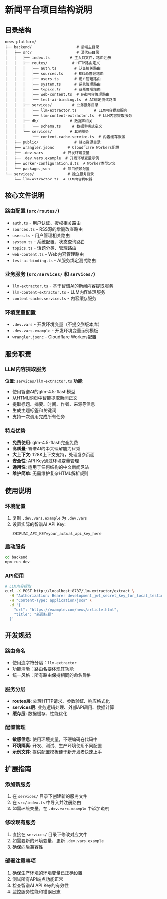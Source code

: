 # 新闻平台项目结构说明

## 目录结构

```
news-platform/
├── backend/                    # 后端主目录
│   ├── src/                    # 源代码目录
│   │   ├── index.ts         # 主入口文件，路由注册
│   │   ├── routes/           # HTTP路由定义
│   │   │   ├── auth.ts        # 认证相关路由
│   │   │   ├── sources.ts     # RSS源管理路由
│   │   │   ├── users.ts       # 用户管理路由
│   │   │   ├── system.ts      # 系统管理路由
│   │   │   ├── topics.ts      # 话题管理路由
│   │   │   ├── web-content.ts  # Web内容管理路由
│   │   │   └── test-ai-binding.ts  # AI绑定测试路由
│   │   ├── services/         # 业务服务目录
│   │   │   ├── llm-extractor.ts        # LLM内容提取服务
│   │   │   └── llm-content-extractor.ts  # LLM内容提取服务
│   │   ├── db/              # 数据库相关
│   │   │   └── schema.ts     # 数据库模式定义
│   │   └── services/        # 其他服务
│   │       └── content-cache.service.ts  # 内容缓存服务
│   ├── public/                # 静态资源目录
│   ├── wrangler.jsonc      # Cloudflare Workers配置
│   ├── .dev.vars         # 开发环境变量
│   ├── .dev.vars.example  # 开发环境变量示例
│   ├── worker-configuration.d.ts  # Worker类型定义
│   └── package.json      # 项目依赖配置
└── services/               # 独立服务目录
    └── llm-extractor.ts  # LLM内容提取器
```

## 核心文件说明

### 路由配置 (`src/routes/`)
- `auth.ts` - 用户认证、授权相关路由
- `sources.ts` - RSS源的增删改查路由
- `users.ts` - 用户管理相关路由
- `system.ts` - 系统配置、状态查询路由
- `topics.ts` - 话题分类、管理路由
- `web-content.ts` - Web内容管理路由
- `test-ai-binding.ts` - AI服务绑定测试路由

### 业务服务 (`src/services/` 和 `services/`)
- `llm-extractor.ts` - 基于智谱AI的新闻内容提取服务
- `llm-content-extractor.ts` - LLM内容处理服务
- `content-cache.service.ts` - 内容缓存服务

### 环境变量配置
- `.dev.vars` - 开发环境变量（不提交到版本库）
- `.dev.vars.example` - 开发环境变量示例模板
- `wrangler.jsonc` - Cloudflare Workers配置

## 服务职责

### LLM内容提取服务
**位置**: `services/llm-extractor.ts`
**功能**: 
- 使用智谱AI的glm-4.5-flash模型
- 从HTML网页中智能提取新闻正文
- 提取标题、摘要、时间、作者、来源等信息
- 生成主题标签和关键词
- 支持一次调用完成所有任务

### 特点优势
- **免费使用**: glm-4.5-flash完全免费
- **高质量**: 智谱AI的中文理解能力优秀
- **大上下文**: 128K上下文支持，处理复杂页面
- **安全性**: API Key通过环境变量管理
- **通用性**: 适用于任何结构的中文新闻网站
- **维护简单**: 无需维护复杂HTML解析规则

## 使用说明

### 环境配置
1. 复制 `.dev.vars.example` 为 `.dev.vars`
2. 设置实际的智谱AI API Key:
   ```
   ZHIPUAI_API_KEY=your_actual_api_key_here
   ```

### 启动服务
```bash
cd backend
npm run dev
```

### API使用
```bash
# LLM内容提取
curl -X POST http://localhost:8787/llm-extractor/extract \
  -H "Authorization: Bearer development_jwt_secret_key_for_local_testing_only" \
  -H "Content-Type: application/json" \
  -d '{
    "url": "https://example.com/news/article.html",
    "title": "新闻标题"
  }'
```

## 开发规范

### 路由命名
- 使用连字符分隔：`llm-extractor`
- 功能清晰：路由名要体现其功能
- 统一风格：所有路由保持相同的命名风格

### 服务分层
- **routes层**: 处理HTTP请求、参数验证、响应格式化
- **services层**: 业务逻辑处理、外部API调用、数据计算
- **缓存层**: 数据缓存、性能优化

### 配置管理
- **敏感信息**: 使用环境变量，不硬编码在代码中
- **环境隔离**: 开发、测试、生产环境使用不同配置
- **示例文件**: 提供配置模板便于新开发者快速上手

## 扩展指南

### 添加新服务
1. 在 `services/` 目录下创建新的服务文件
2. 在 `src/index.ts` 中导入并注册路由
3. 如需环境变量，在 `.dev.vars.example` 中添加说明

### 修改现有服务
1. 直接在 `services/` 目录下修改对应文件
2. 如需要新的环境变量，更新 `.dev.vars.example`
3. 确保向后兼容性

### 部署注意事项
1. 确保生产环境的环境变量已正确设置
2. 测试所有API端点功能正常
3. 检查智谱AI API Key的有效性
4. 监控服务性能和错误日志